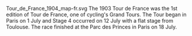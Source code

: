 Tour_de_France_1904_map-fr.svg The 1903 Tour de France was the 1st edition of Tour de France, one of cycling's Grand Tours. The Tour began in Paris on 1 July and Stage 4 occurred on 12 July with a flat stage from Toulouse. The race finished at the Parc des Princes in Paris on 18 July.
